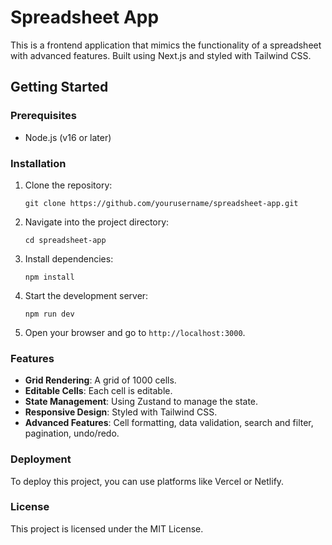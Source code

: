 # Spreadsheet App

This is a frontend application that mimics the functionality of a spreadsheet with advanced features. Built using Next.js and styled with Tailwind CSS.

## Getting Started

### Prerequisites
- Node.js (v16 or later)

### Installation

1. Clone the repository:
   ```
   git clone https://github.com/yourusername/spreadsheet-app.git
   ```

2. Navigate into the project directory:
   ```
   cd spreadsheet-app
   ```

3. Install dependencies:
   ```
   npm install
   ```

4. Start the development server:
   ```
   npm run dev
   ```

5. Open your browser and go to `http://localhost:3000`.

### Features

- **Grid Rendering**: A grid of 1000 cells.
- **Editable Cells**: Each cell is editable.
- **State Management**: Using Zustand to manage the state.
- **Responsive Design**: Styled with Tailwind CSS.
- **Advanced Features**: Cell formatting, data validation, search and filter, pagination, undo/redo.

### Deployment

To deploy this project, you can use platforms like Vercel or Netlify.

### License

This project is licensed under the MIT License.
